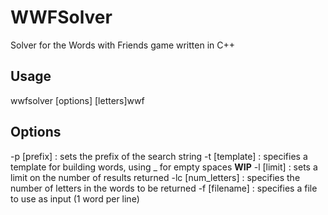 # WWFSolver
Solver for the Words with Friends game written in C++

## Usage
wwfsolver [options] [letters]wwf

## Options
-p [prefix] : sets the prefix of the search string
-t [template] : specifies a template for building words, using _ for empty spaces **WIP**
-l [limit] : sets a limit on the number of results returned
-lc [num_letters] : specifies the number of letters in the words to be returned
-f [filename] : specifies a file to use as input (1 word per line)

